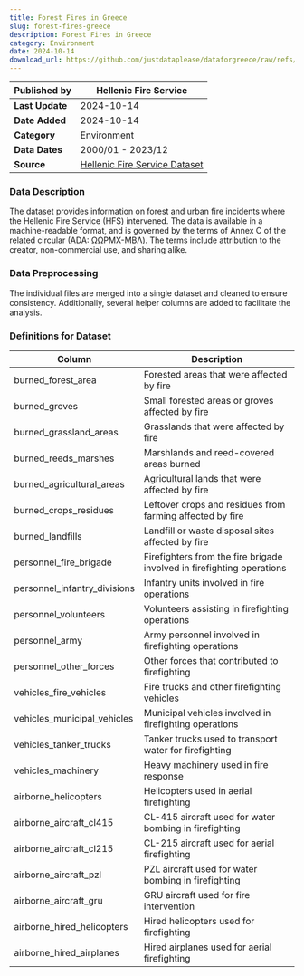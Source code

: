 ```yaml
---
title: Forest Fires in Greece
slug: forest-fires-greece
description: Forest Fires in Greece
category: Environment
date: 2024-10-14
download_url: https://github.com/justdataplease/dataforgreece/raw/refs/heads/main/data/fires-greece/forest-fires-combined-greece_2023.csv?download=
---
```


| **Published by**     | Hellenic Fire Service                                 |
|----------------------|------------------------------------------------------|
| **Last Update**       | 2024-10-14                                                 |
| **Date Added**        | 2024-10-14                                           |
| **Category**          | Environment              |
| **Data Dates**        | 2000/01 - 2023/12                                    |
| **Source**               | [Hellenic Fire Service Dataset](https://www.fireservice.gr/el_GR/synola-dedomenon) |

### Data Description
The dataset provides information on forest and urban fire incidents where the Hellenic Fire Service (HFS) intervened. The data is available in a machine-readable format, and is governed by the terms of Annex C of the related circular (ADA: ΩΩΡΜΧ-ΜΒΛ). The terms include attribution to the creator, non-commercial use, and sharing alike.

### Data Preprocessing
The individual files are merged into a single dataset and cleaned to ensure consistency. Additionally, several helper columns are added to facilitate the analysis.

### Definitions for Dataset

| **Column**                        | **Description**                                                             |
|------------------------------------|-----------------------------------------------------------------------------|
| burned_forest_area                 | Forested areas that were affected by fire                                   |
| burned_groves                      | Small forested areas or groves affected by fire                             |
| burned_grassland_areas             | Grasslands that were affected by fire                                       |
| burned_reeds_marshes               | Marshlands and reed-covered areas burned                                    |
| burned_agricultural_areas          | Agricultural lands that were affected by fire                               |
| burned_crops_residues              | Leftover crops and residues from farming affected by fire                   |
| burned_landfills                   | Landfill or waste disposal sites affected by fire                           |
| personnel_fire_brigade             | Firefighters from the fire brigade involved in firefighting operations       |
| personnel_infantry_divisions       | Infantry units involved in fire operations                                  |
| personnel_volunteers               | Volunteers assisting in firefighting operations                             |
| personnel_army                     | Army personnel involved in firefighting operations                          |
| personnel_other_forces             | Other forces that contributed to firefighting                               |
| vehicles_fire_vehicles             | Fire trucks and other firefighting vehicles                                 |
| vehicles_municipal_vehicles        | Municipal vehicles involved in firefighting operations                      |
| vehicles_tanker_trucks             | Tanker trucks used to transport water for firefighting                      |
| vehicles_machinery                 | Heavy machinery used in fire response                                       |
| airborne_helicopters               | Helicopters used in aerial firefighting                                     |
| airborne_aircraft_cl415            | CL-415 aircraft used for water bombing in firefighting                      |
| airborne_aircraft_cl215            | CL-215 aircraft used for aerial firefighting                                |
| airborne_aircraft_pzl              | PZL aircraft used for water bombing in firefighting                         |
| airborne_aircraft_gru              | GRU aircraft used for fire intervention                                     |
| airborne_hired_helicopters         | Hired helicopters used for firefighting                                     |
| airborne_hired_airplanes           | Hired airplanes used for aerial firefighting                                |
